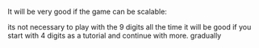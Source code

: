 It will be very good if the game can be scalable:

its not necessary to play with the 9 digits all the time
it will be good if you start with 4 digits as a tutorial and continue with more. gradually

